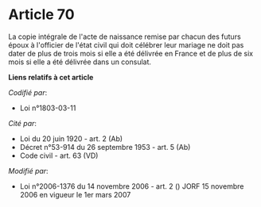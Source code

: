 # Article 70

La copie intégrale de l'acte de naissance remise par chacun des futurs époux à l'officier de l'état civil qui doit célébrer
leur mariage ne doit pas dater de plus de trois mois si elle a été délivrée en France et de plus de six mois si elle a été
délivrée dans un consulat.

**Liens relatifs à cet article**

_Codifié par_:

  - Loi n°1803-03-11

_Cité par_:

  - Loi du 20 juin 1920 - art. 2 (Ab)
  - Décret n°53-914 du 26 septembre 1953 - art. 5 (Ab)
  - Code civil - art. 63 (VD)

_Modifié par_:

  - Loi n°2006-1376 du 14 novembre 2006 - art. 2 () JORF 15 novembre 2006 en vigueur le 1er mars 2007
